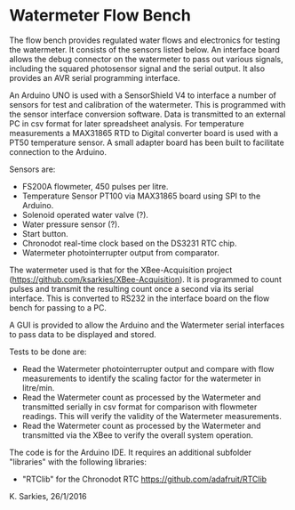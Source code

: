 Watermeter Flow Bench
=====================

The flow bench provides regulated water flows and electronics for testing the
watermeter. It consists of the sensors listed below. An interface board
allows the debug connector on the watermeter to pass out various signals,
including the squared photosensor signal and the serial output. It also
provides an AVR serial programming interface.

An Arduino UNO is used with a SensorShield V4 to interface a number of sensors
for test and calibration of the watermeter.  This is programmed with the sensor
interface conversion software. Data is transmitted to an external PC in csv
format for later spreadsheet analysis. For temperature measurements a MAX31865
RTD to Digital converter board is used with a PT50 temperature sensor. A small
adapter board has been built to facilitate connection to the Arduino.

Sensors are:

* FS200A flowmeter, 450 pulses per litre.
* Temperature Sensor PT100 via MAX31865 board using SPI to the Arduino.
* Solenoid operated water valve (?).
* Water pressure sensor (?).
* Start button.
* Chronodot real-time clock based on the DS3231 RTC chip.
* Watermeter photointerrupter output from comparator.

The watermeter used is that for the XBee-Acquisition project
(https://github.com/ksarkies/XBee-Acquisition).
It is programmed to count pulses and transmit the resulting count once a second
via its serial interface. This is converted to RS232 in the interface board
on the flow bench for passing to a PC.

A GUI is provided to allow the Arduino and the Watermeter serial interfaces to
pass data to be displayed and stored.

Tests to be done are:
* Read the Watermeter photointerrupter output and compare with flow
  measurements to identify the scaling factor for the watermeter in litre/min.
* Read the Watermeter count as processed by the Watermeter and transmitted
  serially in csv format for comparison with flowmeter readings. This will
  verify the validity of the Watermeter measurements.
* Read the Watermeter count as processed by the Watermeter and transmitted
  via the XBee to verify the overall system operation.

The code is for the Arduino IDE. It requires an additional subfolder "libraries"
with the following libraries:

* "RTClib" for the Chronodot RTC https://github.com/adafruit/RTClib

K. Sarkies, 26/1/2016

